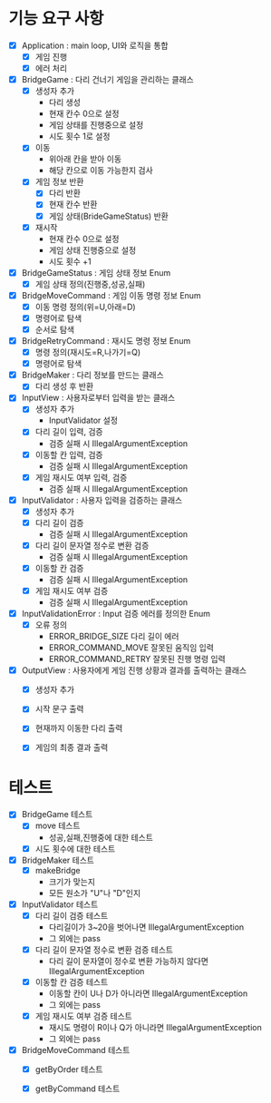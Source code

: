 # 기능 요구 사항
- [x] Application : main loop, UI와 로직을 통합
    - [x] 게임 진행
    - [x] 에러 처리

- [x] BridgeGame : 다리 건너기 게임을 관리하는 클래스
    - [x] 생성자 추가
        - 다리 생성
        - 현재 칸수 0으로 설정
        - 게임 상태를 진행중으로 설정
        - 시도 횟수 1로 설정
    - [x] 이동
        - 위아래 칸을 받아 이동
        - 해당 칸으로 이동 가능한지 검사
    - [x] 게임 정보 반환
        - [x] 다리 반환
        - [x] 현재 칸수 반환
        - [x] 게임 상태(BrideGameStatus) 반환
    - [x] 재시작
        - 현재 칸수 0으로 설정
        - 게임 상태 진행중으로 설정
        - 시도 횟수 +1

- [x] BridgeGameStatus : 게임 상태 정보 Enum
    - [x] 게임 상태 정의(진행중,성공,실패)

- [x] BridgeMoveCommand : 게임 이동 명령 정보 Enum
    - [x] 이동 명령 정의(위=U,아래=D)
    - [x] 명령어로 탐색
    - [x] 순서로 탐색

- [x] BridgeRetryCommand : 재시도 명령 정보 Enum
    - [x] 명령 정의(재시도=R,나가기=Q)
    - [x] 명령어로 탐색

- [x] BridgeMaker : 다리 정보를 만드는 클래스
    - [x] 다리 생성 후 반환

- [x] InputView : 사용자로부터 입력을 받는 클래스
    - [x] 생성자 추가
        - InputValidator 설정
    - [x] 다리 길이 입력, 검증
        - 검증 실패 시 IllegalArgumentException
    - [x] 이동할 칸 입력, 검증
        - 검증 실패 시 IllegalArgumentException
    - [x] 게임 재시도 여부 입력, 검증
        - 검증 실패 시 IllegalArgumentException

- [x] InputValidator : 사용자 입력을 검증하는 클래스
    - [x] 생성자 추가
    - [x] 다리 길이 검증
        - 검증 실패 시 IllegalArgumentException
    - [x] 다리 길이 문자열 정수로 변환 검증
        - 검증 실패 시 IllegalArgumentException
    - [x] 이동할 칸 검증
        - 검증 실패 시 IllegalArgumentException
    - [x] 게임 재시도 여부 검증
        - 검증 실패 시 IllegalArgumentException

- [x] InputValidationError : Input 검증 에러를 정의한 Enum
    - [x] 오류 정의
        - ERROR_BRIDGE_SIZE 다리 길이 에러
        - ERROR_COMMAND_MOVE 잘못된 움직임 입력
        - ERROR_COMMAND_RETRY 잘못된 진행 명령 입력

- [x] OutputView : 사용자에게 게임 진행 상황과 결과를 출력하는 클래스
    - [x] 생성자 추가
    - [x] 시작 문구 출력
    - [x] 현재까지 이동한 다리 출력
    - [x] 게임의 최종 결과 출력


# 테스트
- [x] BridgeGame 테스트
    - [x] move 테스트
        - 성공,실패,진행중에 대한 테스트
    - [x] 시도 횟수에 대한 테스트

- [x] BridgeMaker 테스트
    - [x] makeBridge
        - 크기가 맞는지
        - 모든 원소가 "U"나 "D"인지

- [x] InputValidator 테스트
    - [x] 다리 길이 검증 테스트
        - 다리길이가 3~20을 벗어나면 IllegalArgumentException
        - 그 외에는 pass
    - [x] 다리 길이 문자열 정수로 변환 검증 테스트
        - 다리 길이 문자열이 정수로 변환 가능하지 않다면 IllegalArgumentException
    - [x] 이동할 칸 검증 테스트
        - 이동할 칸이 U나 D가 아니라면 IllegalArgumentException
        - 그 외에는 pass
    - [x] 게임 재시도 여부 검증 테스트
        - 재시도 명령이 R이나 Q가 아니라면 IllegalArgumentException
        - 그 외에는 pass

- [x] BridgeMoveCommand 테스트
    - [x] getByOrder 테스트
    - [x] getByCommand 테스트

